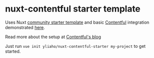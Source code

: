 # nuxt-contentful starter template  
  
Uses Nuxt [community starter template](https://github.com/nuxt-community/starter-template) and basic [Contentful](https://www.contentful.com/) integration demonstrated [here](https://www.contentful.com/developers/docs/javascript/tutorials/integrate-contentful-with-vue-and-nuxt/).  
  
Read more about the setup at [Contentful's blog](https://www.contentful.com/developers/docs/javascript/tutorials/integrate-contentful-with-vue-and-nuxt/)  
  
Just run `vue init yliaho/nuxt-contentful-starter my-project` to get started.